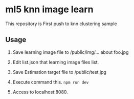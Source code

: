 # ml5 knn image learn
This repository is First push to knn clustering sample

## Usage

1. Save learning image file to /public/img/... about foo.jpg  
2. Edit list.json that learning image files list.  
3. Save Estimation target file to /public/test.jpg
4. Execute command this.
   ``` npm run dev ```
   
5. Access to localhost:8080.


